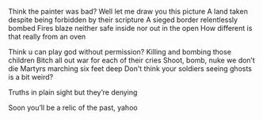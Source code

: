 Think the painter was bad?
Well let me draw you this picture
A land taken despite being forbidden by their scripture
A sieged border relentlessly bombed
Fires blaze neither safe inside nor out in the open
How different is that really from an oven

Think u can play god without permission?
Killing and bombing those children
Bitch all out war for each of their cries
Shoot, bomb, nuke we don’t die
Martyrs marching six feet deep
Don't think your soldiers seeing ghosts is a bit weird?

Truths in plain sight but they’re denying


Soon you’ll be a relic of the past, yahoo